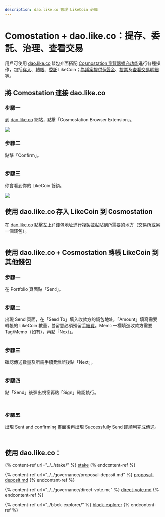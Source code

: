 ```yaml
---
description: dao.like.co 管理 LikeCoin 必備
---
```


# Comostation + dao.like.co：提存、委託、治理、查看交易

用戶可使用 [dao.like.co](https://dao.like.co/) 錢包介面搭配 [Cosmostation 瀏覽器擴充功能](how-to-install-cosmostation-extension.md)進行各種操作，包括[存入](dao.like.co.md#shi-yong-dao.like.co-cun-ru-likecoin-dao-cosmostation)、[轉帳](dao.like.co.md#shi-yong-dao.like.co-+-cosmostation-zhuan-zhang-likecoin-dao-qi-ta-qian-bao)、[委託](../../stake/) LikeCoin；[為議案提供保證金](../../governance/proposal-deposit.md)、[投票](../../governance/direct-vote.md)及[查看交易明細](../block-explorer/dao.like.co.md)等。

## 將 Comostation 連接 dao.like.co <a href="#dao-like-co" id="dao-like-co"></a>

### 步驟一

到 [dao.like.co](https://dao.like.co/) 網站，點擊「Cosmostation Browser Extension」。

![](<../../../.gitbook/assets/Comostation dao.like.co 1.png>)

### 步驟二

點擊「Confirm」。

<figure><img src="../../../.gitbook/assets/Comostation dao.like.co 2.png" alt=""><figcaption></figcaption></figure>

### 步驟三

你會看到你的 LikeCoin 餘額。

![](<../../../.gitbook/assets/Comostation dao.like.co 4.png>)

## 使用 dao.like.co 存入 LikeCoin 到 Cosmostation

在 [dao.like.co](https://dao.like.co/) 點擊左上角錢包地址進行複製並黏貼到所需要的地方（交易所或另一個錢包）。

<figure><img src="../../../.gitbook/assets/Keplr deposit.png" alt=""><figcaption></figcaption></figure>

## 使用 dao.like.co + Cosmostation 轉帳 LikeCoin 到其他錢包

### 步驟一

在 Portfolio 頁面點「Send」。

<figure><img src="../../../.gitbook/assets/Keplr Send 1.png" alt=""><figcaption></figcaption></figure>

### 步驟二

出現 Send 頁面，在「Send To」填入收款方的錢包地址，「Amount」填寫需要轉帳的 LikeCoin 數量，並留意必須預留[手續費](../transaction-fee.md)。Memo 一欄填進收款方需要 Tag/Memo（如有），再點「Next」。

<figure><img src="../../../.gitbook/assets/Keplr Send 2.png" alt=""><figcaption></figcaption></figure>

### 步驟三

確認傳送數量及所需手續費無誤後點「Next」。

<figure><img src="../../../.gitbook/assets/Cosmostation Send 1.png" alt=""><figcaption></figcaption></figure>

### 步驟四

點「Send」後彈出視窗再點「Sign」確認執行。

<figure><img src="../../../.gitbook/assets/Cosmostation Send 2.png" alt=""><figcaption></figcaption></figure>

<figure><img src="../../../.gitbook/assets/Cosmostation Send 3.png" alt=""><figcaption></figcaption></figure>

### 步驟五

出現 Sent and confirming 畫面後再出現 Successfully Send 即順利完成傳送。

<div>

<figure><img src="../../../.gitbook/assets/Keplr Send 5.png" alt=""><figcaption></figcaption></figure>

 

<figure><img src="../../../.gitbook/assets/Keplr Send 6.png" alt=""><figcaption></figcaption></figure>

</div>

## 使用 dao.like.co：

{% content-ref url="../../stake/" %}
[stake](../../stake/)
{% endcontent-ref %}

{% content-ref url="../../governance/proposal-deposit.md" %}
[proposal-deposit.md](../../governance/proposal-deposit.md)
{% endcontent-ref %}

{% content-ref url="../../governance/direct-vote.md" %}
[direct-vote.md](../../governance/direct-vote.md)
{% endcontent-ref %}

{% content-ref url="../block-explorer/" %}
[block-explorer](../block-explorer/)
{% endcontent-ref %}
